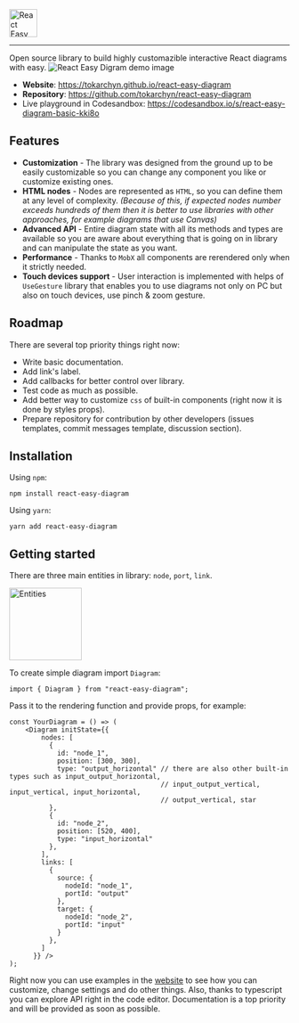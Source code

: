 <img src="https://github.com/tokarchyn/react-easy-diagram/blob/main/repo/logo-with-name.png?raw=true" alt="React Easy Digram logo" height="50">

---

Open source library to build highly customazible interactive React diagrams with easy.
![React Easy Digram demo image](https://github.com/tokarchyn/react-easy-diagram/blob/main/website/static/img/demo.png?raw=true)

- **Website**: https://tokarchyn.github.io/react-easy-diagram
- **Repository**: https://github.com/tokarchyn/react-easy-diagram
- Live playground in Codesandbox: https://codesandbox.io/s/react-easy-diagram-basic-kki8o

## Features
- **Customization** - The library was designed from the ground up to be easily customizable so you can change any component you like or customize existing ones.
- **HTML nodes** - Nodes are represented as `HTML`, so you can define them at any level of complexity. *(Because of this, if expected nodes number exceeds hundreds of them then it is better to use libraries with other approaches, for example diagrams that use Canvas)*  
- **Advanced API** - Entire diagram state with all its methods and types are available so you are aware about everything that is going on in library and can manipulate the state as you want.
- **Performance** - Thanks to `MobX` all components are rerendered only when it strictly needed.
- **Touch devices support** - User interaction is implemented with helps of `UseGesture` library that enables you to use diagrams not only on PC but also on touch devices, use pinch & zoom gesture.

## Roadmap
There are several top priority things right now:
- Write basic documentation.
- Add link's label.
- Add callbacks for better control over library.
- Test code as much as possible.
- Add better way to customize `css` of built-in components (right now it is done by styles props).
- Prepare repository for contribution by other developers (issues templates, commit messages template, discussion section). 

## Installation
Using `npm`:
```
npm install react-easy-diagram
```
Using `yarn`:
```
yarn add react-easy-diagram
```

## Getting started
There are three main entities in library: `node`, `port`, `link`.

<img src="https://github.com/tokarchyn/react-easy-diagram/blob/main/repo/entities.png?raw=true" alt="Entities" height="130">

To create simple diagram import `Diagram`:
```
import { Diagram } from "react-easy-diagram";
```
Pass it to the rendering function and provide props, for example:
```
const YourDiagram = () => (
    <Diagram initState={{
        nodes: [
          {
            id: "node_1",
            position: [300, 300],
            type: "output_horizontal" // there are also other built-in types such as input_output_horizontal, 
                                      // input_output_vertical, input_vertical, input_horizontal, 
                                      // output_vertical, star
          },
          {
            id: "node_2",
            position: [520, 400],
            type: "input_horizontal" 
          },
        ],
        links: [
          {
            source: {
              nodeId: "node_1",
              portId: "output"
            },
            target: {
              nodeId: "node_2",
              portId: "input"
            }
          },
        ]
      }} />
);
```
Right now you can use examples in the [website](https://tokarchyn.github.io/react-easy-diagram) to see how you can customize, change settings and do other things. Also, thanks to typescript you can explore API right in the code editor. Documentation is a top priority and will be provided as soon as possible.
